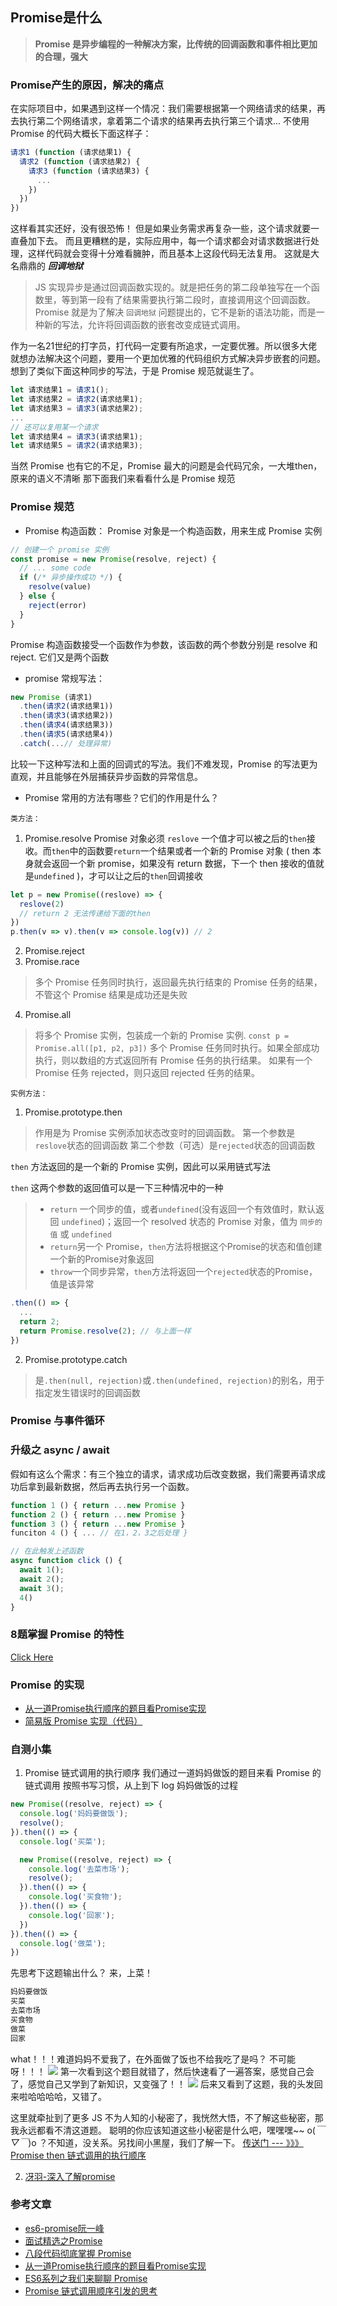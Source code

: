 ## Promise是什么
> **Promise 是异步编程的一种解决方案，比传统的回调函数和事件相比更加的合理，强大**

### Promise产生的原因，解决的痛点
在实际项目中，如果遇到这样一个情况：我们需要根据第一个网络请求的结果，再去执行第二个网络请求，拿着第二个请求的结果再去执行第三个请求...
不使用 Promise 的代码大概长下面这样子：
```js
请求1 (function (请求结果1) {
  请求2 (function (请求结果2) {
    请求3 (function (请求结果3) {
      ...
    })
  })
})
```
这样看其实还好，没有很恐怖！
但是如果业务需求再复杂一些，这个请求就要一直叠加下去。
而且更糟糕的是，实际应用中，每一个请求都会对请求数据进行处理，这样代码就会变得十分难看臃肿，而且基本上这段代码无法复用。
这就是大名鼎鼎的 ***回调地狱***
> JS 实现异步是通过回调函数实现的。就是把任务的第二段单独写在一个函数里，等到第一段有了结果需要执行第二段时，直接调用这个回调函数。
> Promise 就是为了解决 `回调地狱` 问题提出的，它不是新的语法功能，而是一种新的写法，允许将回调函数的嵌套改变成链式调用。

作为一名21世纪的打字员，打代码一定要有所追求，一定要优雅。所以很多大佬就想办法解决这个问题，要用一个更加优雅的代码组织方式解决异步嵌套的问题。想到了类似下面这种同步的写法，于是 Promise 规范就诞生了。
```js
let 请求结果1 = 请求1();
let 请求结果2 = 请求2(请求结果1);
let 请求结果3 = 请求3(请求结果2);
...
// 还可以复用某一个请求
let 请求结果4 = 请求3(请求结果1);
let 请求结果5 = 请求2(请求结果3);
```
当然 Promise 也有它的不足，Promise 最大的问题是会代码冗余，一大堆then，原来的语义不清晰
那下面我们来看看什么是 Promise 规范

### Promise 规范
- Promise 构造函数：
Promise 对象是一个构造函数，用来生成 Promise 实例
```js
// 创建一个 promise 实例
const promise = new Promise(resolve, reject) {
  // ... some code 
  if (/* 异步操作成功 */) {
    resolve(value)
  } else {
    reject(error)
  }
}
```
Promise 构造函数接受一个函数作为参数，该函数的两个参数分别是 resolve 和 reject. 它们又是两个函数

- promise 常规写法：
```js
new Promise (请求1)
  .then(请求2(请求结果1))
  .then(请求3(请求结果2))
  .then(请求4(请求结果3))
  .then(请求5(请求结果4))
  .catch(...// 处理异常)
```
比较一下这种写法和上面的回调式的写法。我们不难发现，Promise 的写法更为直观，并且能够在外层捕获异步函数的异常信息。

- Promise 常用的方法有哪些？它们的作用是什么？

`类方法：`
1. Promise.resolve
Promise 对象必须 `reslove` 一个值才可以被之后的`then`接收。而`then`中的函数要`return`一个结果或者一个新的 Promise 对象 ( then 本身就会返回一个新 promise，如果没有 return 数据，下一个 then 接收的值就是`undefined` )，才可以让之后的`then`回调接收
> 
```js
let p = new Promise((reslove) => {
  reslove(2)
  // return 2 无法传递给下面的then
})
p.then(v => v).then(v => console.log(v)) // 2
```
2. Promise.reject
3. Promise.race
> 多个 Promise 任务同时执行，返回最先执行结束的 Promise 任务的结果，不管这个 Promise 结果是成功还是失败
4. Promise.all
> 将多个 Promise 实例，包装成一个新的 Promise 实例.
`const p = Promise.all([p1, p2, p3])`
> 多个 Promise 任务同时执行。如果全部成功执行，则以数组的方式返回所有 Promise 任务的执行结果。 如果有一个 Promise 任务 rejected，则只返回 rejected 任务的结果。

`实例方法：`
1. Promise.prototype.then
> 作用是为 Promise 实例添加状态改变时的回调函数。
第一个参数是`reslove`状态的回调函数
第二个参数（可选）是`rejected`状态的回调函数

`then` 方法返回的是一个新的 Promise 实例，因此可以采用链式写法

`then` 这两个参数的返回值可以是一下三种情况中的一种
> - `return` 一个同步的值，或者`undefined`(没有返回一个有效值时，默认返回 `undefined`)；返回一个 resolved 状态的 Promise 对象，值为 `同步的值` 或 `undefined`
> - `return`另一个 Promise，`then`方法将根据这个Promise的状态和值创建一个新的Promise对象返回
> - `throw`一个同步异常，`then`方法将返回一个`rejected`状态的Promise，值是该异常
```js
.then(() => {
  ...
  return 2;
  return Promise.resolve(2); // 与上面一样
})
```

2. Promise.prototype.catch
> 是`.then(null, rejection)`或`.then(undefined, rejection)`的别名，用于指定发生错误时的回调函数

### Promise 与事件循环

### 升级之 async / await

假如有这么个需求：有三个独立的请求，请求成功后改变数据，我们需要再请求成功后拿到最新数据，然后再去执行另一个函数。
```js
function 1 () { return ...new Promise }
function 2 () { return ...new Promise }
function 3 () { return ...new Promise }
funciton 4 () { ... // 在1，2，3之后处理 }

// 在此触发上述函数
async function click () {
  await 1();
  await 2();
  await 3();
  4()
}
```


### 8题掌握 Promise 的特性
[Click Here](https://github.com/antipro7/Review_Knowledge/blob/master/JavaScript/Promise/examples.md)


### Promise 的实现
- [从一道Promise执行顺序的题目看Promise实现](https://juejin.im/post/5aa3f7b9f265da23766ae5ae)
- [简易版 Promise 实现（代码）]()


### 自测小集
1. Promise 链式调用的执行顺序
我们通过一道妈妈做饭的题目来看 Promise 的链式调用
按照书写习惯，从上到下 log 妈妈做饭的过程
```js
new Promise((resolve, reject) => {
  console.log('妈妈要做饭');
  resolve();
}).then(() => {
  console.log('买菜');

  new Promise((resolve, reject) => {
    console.log('去菜市场');
    resolve();
  }).then(() => {
    console.log('买食物');
  }).then(() => {
    console.log('回家');
  })
}).then(() => {
  console.log('做菜');
})
```
先思考下这题输出什么？
来，上菜！
```js
妈妈要做饭
买菜
去菜市场
买食物
做菜
回家
```
what！！！难道妈妈不爱我了，在外面做了饭也不给我吃了是吗？
不可能呀！！！
![](./../assets/imgs/qlg.jpg)
第一次看到这个题目就错了，然后快速看了一遍答案，感觉自己会了，感觉自己又学到了新知识，又变强了！！
![](./../assets/imgs/bqbt.gif)
后来又看到了这题，我的头发回来啦哈哈哈哈，又错了。

这里就牵扯到了更多 JS 不为人知的小秘密了，我恍然大悟，不了解这些秘密，那我永远都看不清这道题。
聪明的你应该知道这些小秘密是什么吧，嘿嘿嘿~~ o(*￣▽￣*)o
？不知道，没关系。另找间小黑屋，我们了解一下。
[传送门 --- 》》》Promise then 链式调用的执行顺序]()

2. [冴羽-深入了解promise](https://github.com/mqyqingfeng/Blog/issues/98)

### 参考文章
- [es6-promise阮一峰](https://es6.ruanyifeng.com/#docs/promise)
- [面试精选之Promise](https://juejin.im/post/5b31a4b7f265da595725f322#heading-0)
- [八段代码彻底掌握 Promise](https://juejin.im/post/597724c26fb9a06bb75260e8#heading-0)
- [从一道Promise执行顺序的题目看Promise实现](https://juejin.im/post/5aa3f7b9f265da23766ae5ae)
- [ES6系列之我们来聊聊 Promise](https://github.com/mqyqingfeng/Blog/issues/98)
- [Promise 链式调用顺序引发的思考](https://juejin.im/post/5dabf847e51d4524d674881c)


